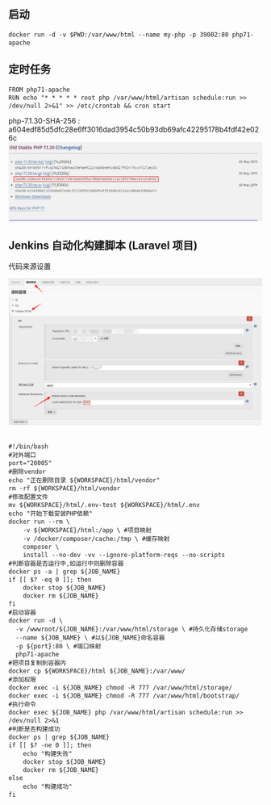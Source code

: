 
## 启动
```
docker run -d -v $PWD:/var/www/html --name my-php -p 39002:80 php71-apache
```
## 定时任务
```
FROM php71-apache
RUN echo "* * * * * root php /var/www/html/artisan schedule:run >> /dev/null 2>&1" >> /etc/crontab && cron start
```

php-7.1.30-SHA-256 : a604edf85d5dfc28e6ff3016dad3954c50b93db69afc42295178b4fdf42e026c
![php-7.1.30-SHA-256.png](https://raw.githubusercontent.com/kevelena/docker-hub/master/static/php-7.1.30-SHA-256.png)

## Jenkins 自动化构建脚本 (Laravel 项目)

代码来源设置

![source.png](https://raw.githubusercontent.com/kevelena/docker-hub/master/static/source.png)

```

#!/bin/bash
#对外端口
port="20005"
#删除vendor
echo "正在删除目录 ${WORKSPACE}/html/vendor"
rm -rf ${WORKSPACE}/html/vendor
#修改配置文件
mv ${WORKSPACE}/html/.env-test ${WORKSPACE}/html/.env
echo "开始下载安装PHP依赖"
docker run --rm \
    -v ${WORKSPACE}/html:/app \ #项目映射
    -v /docker/composer/cache:/tmp \ #缓存映射
    composer \
    install --no-dev -vv --ignore-platform-reqs --no-scripts
#判断容器是否运行中,如运行中则删除容器
docker ps -a | grep ${JOB_NAME}
if [[ $? -eq 0 ]]; then
	docker stop ${JOB_NAME}
	docker rm ${JOB_NAME}
fi
#启动容器
docker run -d \
  -v /wwwroot/${JOB_NAME}:/var/www/html/storage \ #持久化存储storage
  --name ${JOB_NAME} \ #以${JOB_NAME}命名容器
  -p ${port}:80 \ #端口映射
  php71-apache
#把项目复制到容器内
docker cp ${WORKSPACE}/html ${JOB_NAME}:/var/www/
#添加权限
docker exec -i ${JOB_NAME} chmod -R 777 /var/www/html/storage/
docker exec -i ${JOB_NAME} chmod -R 777 /var/www/html/bootstrap/
#执行命令
docker exec ${JOB_NAME} php /var/www/html/artisan schedule:run >> /dev/null 2>&1
#判断是否构建成功
docker ps | grep ${JOB_NAME}
if [[ $? -ne 0 ]]; then
	echo "构建失败"
	docker stop ${JOB_NAME}
	docker rm ${JOB_NAME}
else
	echo "构建成功"
fi

```
